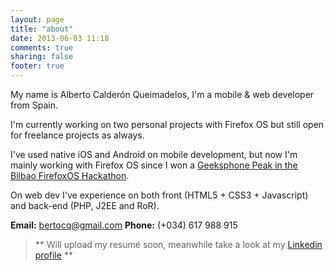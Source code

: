 ```yaml
---
layout: page
title: "about"
date: 2013-06-03 11:18
comments: true
sharing: false
footer: true
---
```


My name is Alberto Calderón Queimadelos, I'm a mobile & web developer from Spain.

I'm currently working on two personal projects with Firefox OS but still open for freelance projects as always.

I've used native iOS and Android on mobile development, but now I'm mainly working with Firefox OS since I won a [Geeksphone Peak in the Bilbao FirefoxOS Hackathon](blog/winning-a-firefox-os-hackathon).

On web dev I've experience on both front (HTML5 + CSS3 + Javascript) and back-end (PHP, J2EE and RoR).

<b>Email:</b> bertocq@gmail.com
<b>Phone:</b> (+034) 617 988 915

> ** Will upload my resumé soon, meanwhile take a look at my [Linkedin profile](http://www.linkedin.com/in/bertocq "Bertocq's Linkedin profile") **